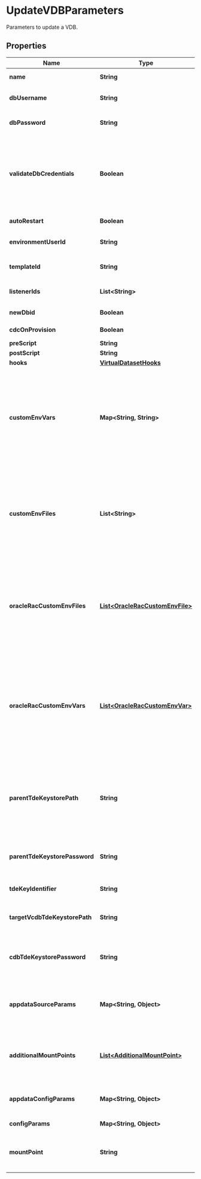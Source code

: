 

# UpdateVDBParameters

Parameters to update a VDB.

## Properties

| Name | Type | Description | Notes |
|------------ | ------------- | ------------- | -------------|
|**name** | **String** | The unique name of the VDB within a group. |  [optional] |
|**dbUsername** | **String** | The username of the database user (Oracle, ASE Only). |  [optional] |
|**dbPassword** | **String** | The password of the database user (Oracle, ASE Only). |  [optional] |
|**validateDbCredentials** | **Boolean** | Whether db_username and db_password must be validated, if present, against the VDB. This must be set to false when credentials validation is not possible, for instance if the VDB is known to be disabled. |  [optional] |
|**autoRestart** | **Boolean** | Whether to enable VDB restart. |  [optional] |
|**environmentUserId** | **String** | The environment user ID to use to connect to the target environment. |  [optional] |
|**templateId** | **String** | The ID of the target VDB Template (Oracle Only). |  [optional] |
|**listenerIds** | **List&lt;String&gt;** | The listener IDs for this provision operation (Oracle Only). |  [optional] |
|**newDbid** | **Boolean** | Whether to enable new DBID for Oracle |  [optional] |
|**cdcOnProvision** | **Boolean** | Whether to enable CDC on provision for MSSql |  [optional] |
|**preScript** | **String** | Pre script for MSSql. |  [optional] |
|**postScript** | **String** | Post script for MSSql. |  [optional] |
|**hooks** | [**VirtualDatasetHooks**](VirtualDatasetHooks.md) |  |  [optional] |
|**customEnvVars** | **Map&lt;String, String&gt;** | Environment variable to be set when the engine administers a VDB. See the Engine documentation for the list of allowed/denied environment variables and rules about substitution. Custom environment variables can only be updated while the VDB is disabled. |  [optional] |
|**customEnvFiles** | **List&lt;String&gt;** | Environment files to be sourced when the Engine administers a VDB. This path can be followed by parameters. Paths and parameters are separated by spaces. Custom environment variables can only be updated while the VDB is disabled. |  [optional] |
|**oracleRacCustomEnvFiles** | [**List&lt;OracleRacCustomEnvFile&gt;**](OracleRacCustomEnvFile.md) | Environment files to be sourced when the Engine administers an Oracle RAC VDB. This path can be followed by parameters. Paths and parameters are separated by spaces. Custom environment variables can only be updated while the VDB is disabled. |  [optional] |
|**oracleRacCustomEnvVars** | [**List&lt;OracleRacCustomEnvVar&gt;**](OracleRacCustomEnvVar.md) | Environment variable to be set when the engine administers an Oracle RAC VDB. See the Engine documentation for the list of allowed/denied environment variables and rules about substitution. Custom environment variables can only be updated while the VDB is disabled. |  [optional] |
|**parentTdeKeystorePath** | **String** | Path to a copy of the parent&#39;s Oracle transparent data encryption keystore on the target host. Required to provision from snapshots containing encrypted database files. (Oracle Multitenant Only) |  [optional] |
|**parentTdeKeystorePassword** | **String** | The password of the keystore specified in parentTdeKeystorePath. (Oracle Multitenant Only) |  [optional] |
|**tdeKeyIdentifier** | **String** | ID of the key created by Delphix. (Oracle Multitenant Only) |  [optional] |
|**targetVcdbTdeKeystorePath** | **String** | Path to the keystore of the target vCDB. (Oracle Multitenant Only) |  [optional] |
|**cdbTdeKeystorePassword** | **String** | The password for the Transparent Data Encryption keystore associated with the CDB. (Oracle Multitenant Only) |  [optional] |
|**appdataSourceParams** | **Map&lt;String, Object&gt;** | The JSON payload conforming to the DraftV4 schema based on the type of application data being manipulated. |  [optional] |
|**additionalMountPoints** | [**List&lt;AdditionalMountPoint&gt;**](AdditionalMountPoint.md) | Specifies additional locations on which to mount a subdirectory of an AppData container. Can only be updated while the VDB is disabled. |  [optional] |
|**appdataConfigParams** | **Map&lt;String, Object&gt;** | The parameters specified by the source config schema in the toolkit |  [optional] |
|**configParams** | **Map&lt;String, Object&gt;** | Database configuration parameter overrides. |  [optional] |
|**mountPoint** | **String** | Mount point for the VDB (AppData only), can only be updated while the VDB is disabled. |  [optional] |



